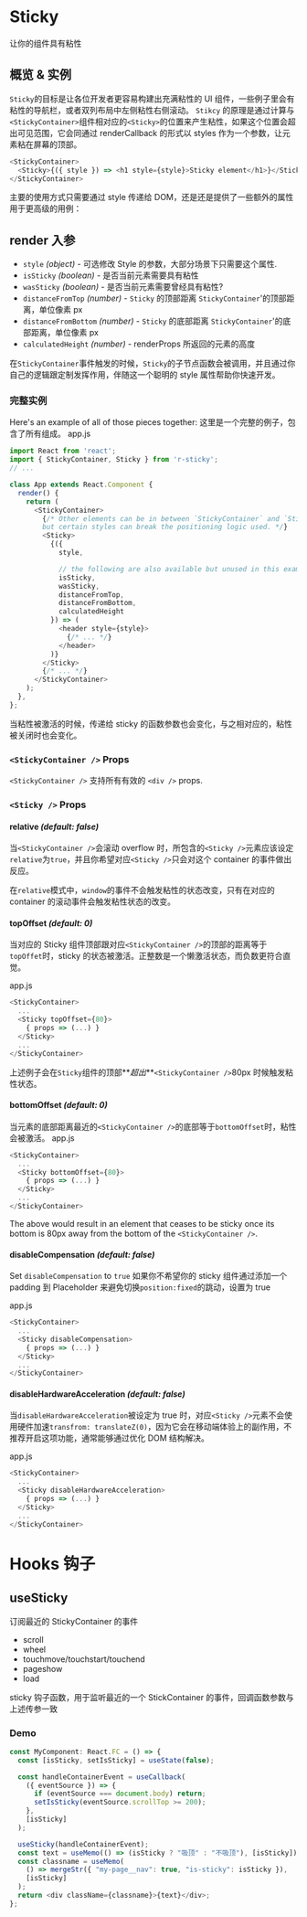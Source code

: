 # Sticky

让你的组件具有粘性

## 概览 & 实例

`Sticky`的目标是让各位开发者更容易构建出充满粘性的 UI 组件，一些例子里会有粘性的导航栏，或者双列布局中左侧粘性右侧滚动。
`Stikcy` 的原理是通过计算与`<StickyContainer>`组件相对应的`<Sticky>`的位置来产生粘性，如果这个位置会超出可见范围，它会同通过 renderCallback 的形式以 styles 作为一个参数，让元素粘在屏幕的顶部。

```js
<StickyContainer>
  <Sticky>{({ style }) => <h1 style={style}>Sticky element</h1>}</Sticky>
</StickyContainer>
```

主要的使用方式只需要通过 style 传递给 DOM，还是还是提供了一些额外的属性用于更高级的用例：

## render 入参

- `style` _(object)_ - 可选修改 Style 的参数，大部分场景下只需要这个属性.
- `isSticky` _(boolean)_ - 是否当前元素需要具有粘性
- `wasSticky` _(boolean)_ - 是否当前元素需要曾经具有粘性?
- `distanceFromTop` _(number)_ - `Sticky` 的顶部距离 `StickyContainer`'的顶部距离，单位像素 px
- `distanceFromBottom` _(number)_ - `Sticky` 的底部距离 `StickyContainer`'的底部距离，单位像素 px
- `calculatedHeight` _(number)_ - renderProps 所返回的元素的高度

在`StickyContainer`事件触发的时候，`Sticky`的子节点函数会被调用，并且通过你自己的逻辑跟定制发挥作用，伴随这一个聪明的 style 属性帮助你快速开发。

### 完整实例

Here's an example of all of those pieces together:
这里是一个完整的例子，包含了所有组成。
app.js

```js
import React from 'react';
import { StickyContainer, Sticky } from 'r-sticky';
// ...

class App extends React.Component {
  render() {
    return (
      <StickyContainer>
        {/* Other elements can be in between `StickyContainer` and `Sticky`,
        but certain styles can break the positioning logic used. */}
        <Sticky>
          {({
            style,

            // the following are also available but unused in this example
            isSticky,
            wasSticky,
            distanceFromTop,
            distanceFromBottom,
            calculatedHeight
          }) => (
            <header style={style}>
              {/* ... */}
            </header>
          )}
        </Sticky>
        {/* ... */}
      </StickyContainer>
    );
  },
};
```

当粘性被激活的时候，传递给 sticky 的函数参数也会变化，与之相对应的，粘性被关闭时也会变化。

### `<StickyContainer />` Props

`<StickyContainer />` 支持所有有效的 `<div />` props.

### `<Sticky />` Props

#### relative _(default: false)_

当`<StickyContainer />`会滚动 overflow 时，所包含的`<Sticky />`元素应该设定`relative`为`true`，并且你希望对应`<Sticky />`只会对这个 container 的事件做出反应。

在`relative`模式中，`window`的事件不会触发粘性的状态改变，只有在对应的 container 的滚动事件会触发粘性状态的改变。

#### topOffset _(default: 0)_

当对应的 Sticky 组件顶部跟对应`<StickyContainer />`的顶部的距离等于`topOffet`时，sticky 的状态被激活。正整数是一个懒激活状态，而负数更符合直觉。

app.js

```js
<StickyContainer>
  ...
  <Sticky topOffset={80}>
    { props => (...) }
  </Sticky>
  ...
</StickyContainer>
```

上述例子会在`Sticky`组件的顶部**_超出_**`<StickyContainer />`80px 时候触发粘性状态。

#### bottomOffset _(default: 0)_

当元素的底部距离最近的`<StickyContainer />`的底部等于`bottomOffset`时，粘性会被激活。
app.js

```js
<StickyContainer>
  ...
  <Sticky bottomOffset={80}>
    { props => (...) }
  </Sticky>
  ...
</StickyContainer>
```

The above would result in an element that ceases to be sticky once its bottom is 80px away from the bottom of the `<StickyContainer />`.

#### disableCompensation _(default: false)_

Set `disableCompensation` to `true`
如果你不希望你的 sticky 组件通过添加一个 padding 到 Placeholder 来避免切换`position:fixed`的跳动，设置为 true

app.js

```js
<StickyContainer>
  ...
  <Sticky disableCompensation>
    { props => (...) }
  </Sticky>
  ...
</StickyContainer>
```

#### disableHardwareAcceleration _(default: false)_

当`disableHardwareAcceleration`被设定为 true 时，对应`<Sticky />`元素不会使用硬件加速`transfrom: translateZ(0)`，因为它会在移动端体验上的副作用，不推荐开启这项功能，通常能够通过优化 DOM 结构解决。

app.js

```js
<StickyContainer>
  ...
  <Sticky disableHardwareAcceleration>
    { props => (...) }
  </Sticky>
  ...
</StickyContainer>
```

# Hooks 钩子

## useSticky

订阅最近的 StickyContainer 的事件

- scroll
- wheel
- touchmove/touchstart/touchend
- pageshow
- load

sticky 钩子函数，用于监听最近的一个 StickContainer 的事件，回调函数参数与上述传参一致

### Demo

```typescript
const MyComponent: React.FC = () => {
  const [isSticky, setIsSticky] = useState(false);

  const handleContainerEvent = useCallback(
    ({ eventSource }) => {
      if (eventSource === document.body) return;
      setIsSticky(eventSource.scrollTop >= 200);
    },
    [isSticky]
  );

  useSticky(handleContainerEvent);
  const text = useMemo(() => (isSticky ? "吸顶" : "不吸顶"), [isSticky]);
  const classname = useMemo(
    () => mergeStr({ "my-page__nav": true, "is-sticky": isSticky }),
    [isSticky]
  );
  return <div className={classname}>{text}</div>;
};
```
